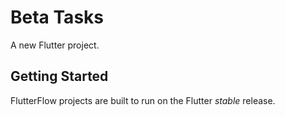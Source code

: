 # Beta Tasks

A new Flutter project.

## Getting Started

FlutterFlow projects are built to run on the Flutter _stable_ release.
